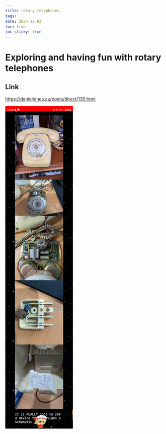 ```yaml
---
title: rotary telephones
tags: 
date: 2024-12-03
toc: true
toc_sticky: true
---
```


# Exploring and having fun with rotary telephones

## Link


<https://danieljones.au/posts/direct/130.html>


![](../_asset/2024-12-01-phones_image_1_20241203113735.jpg)

